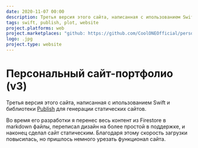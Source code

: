 ```yaml
---
date: 2020-11-07 00:00
description: Третья версия этого сайта, написанная с ипользованием Swift и библиотеки  [Publish](https://github.com/JohnSundell/Publish) для генерации статических сайтов.
tags: swift, publish, plot, website
project.platforms: web
project.marketplaces: "github: https://github.com/CoolONEOfficial/personal_site", "website: https://coolone.ru"
logo: .jpg
project.type: website
---
```

# Персональный сайт-портфолио (v3)

Третья версия этого сайта, написанная с ипользованием Swift и библиотеки  [Publish](https://github.com/JohnSundell/Publish) для генерации статических сайтов.

Во время его разработки я перенес весь контент из Firestore в markdown файлы, переписал дизайн на более простой в поддержке, и наконец сделал сайт статическим. Благодаря этому скорость загрузки повысилась, но пришлось немного урезать функционал сайта.
